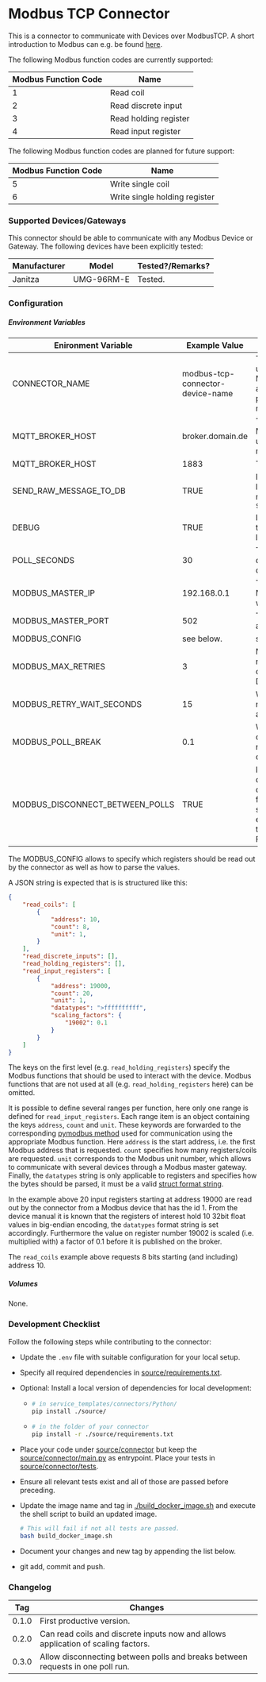 # Modbus TCP Connector

This is a connector to communicate with Devices over ModbusTCP. A short introduction to Modbus can e.g. be found [here](https://www.csimn.com/CSI_pages/Modbus101.html).

The following Modbus function codes are currently supported:

| Modbus Function Code | Name                  |
| -------------------- | --------------------- |
| 1                    | Read coil             |
| 2                    | Read discrete input   |
| 3                    | Read holding register |
| 4                    | Read input register   |

The following Modbus function codes are planned for future support:

| Modbus Function Code | Name                          |
| -------------------- | ----------------------------- |
| 5                    | Write single coil             |
| 6                    | Write single holding register |



### Supported Devices/Gateways

This connector should be able to communicate with any Modbus Device or Gateway. The following devices have been explicitly tested:

| Manufacturer | Model      | Tested?/Remarks? |
| ------------ | ---------- | ---------------- |
| Janitza      | UMG-96RM-E | Tested.          |



### Configuration

##### Environment Variables

| Enironment Variable             | Example  Value                   | Usage/Remarks                                                |
| ------------------------------- | -------------------------------- | ------------------------------------------------------------ |
| CONNECTOR_NAME                  | modbus-tcp-connector-device-name | The name of the connector. Must be unique and is used to compute the MQTT topics. Use all lowercase chars and only dashes for separation to prevent clashes with Dockers internal name resolution system. |
| MQTT_BROKER_HOST                | broker.domain.de                 | The DNS name or IP address of the MQTT broker. `localhost` will not work, use the full DNS name of the host machine instead. |
| MQTT_BROKER_HOST                | 1883                             | The port of the MQTT broker.                                 |
| SEND_RAW_MESSAGE_TO_DB          | TRUE                             | If set to `TRUE` (that is a string of capital letters) will publish all received raw messages on topic `${CONNECTOR_NAME}/raw_message_to_db` |
| DEBUG                           | TRUE                             | If == "TRUE" (i.e. the string) will set the loglevel of the connector the logging.DEBUG. Else is logging.INFO. |
| POLL_SECONDS                    | 30                               | The period of polling the Modbus device/gateway for sensor datapoints. |
| MODBUS_MASTER_IP                | 192.168.0.1                      | The ip adress or DNS name of the Modbus master device which we want to connect to. |
| MODBUS_MASTER_PORT              | 502                              | The port on which  the master device awaits Modbus communication. |
| MODBUS_CONFIG                   | see below.                       | see below.                                                   |
| MODBUS_MAX_RETRIES              | 3                                | Maximum number of retrying a failed read/write operation before the connector shuts down with an error. Default value is 3. |
| MODBUS_RETRY_WAIT_SECONDS       | 15                               | Wait time in seconds after a failed read/write operation before trying again. Defaults to 15 seconds. |
| MODBUS_POLL_BREAK               | 0.1                              | Wait time in seconds between two consecutive requests. Some devices react with errors if getting polled too often. Defaults to 0.0 |
| MODBUS_DISCONNECT_BETWEEN_POLLS | TRUE                             | If == "TRUE" (i.e. the string) will disconnect from Modbus master device between polls. This is useful for devices that can only handle a single connection or that react with errors if POLL_SECONDS is larger then a few seconds. Defaults to FALSE. |

The MODBUS_CONFIG allows to specify which registers should be read out by the connector as well as how to parse the values.

A JSON string is expected that is is structured like this:

```json
{
    "read_coils": [
        {
            "address": 10,
            "count": 8,
            "unit": 1,
        }
    ],
    "read_discrete_inputs": [],
    "read_holding_registers": [],
    "read_input_registers": [
        {
            "address": 19000,
            "count": 20,
            "unit": 1,
            "datatypes": ">ffffffffff",
            "scaling_factors": {
                "19002": 0.1
            }
        }
    ]
}
```

The keys on the first level (e.g. `read_holding_registers`) specify the Modbus functions that should be used to interact with the device. Modbus functions that are not used at all (e.g. `read_holding_registers`  here) can be omitted.

It is possible to define several ranges per function, here only one range is defined for `read_input_registers`. Each range item is an object containing the keys `address`, `count` and `unit`. These keywords are forwarded to the corresponding [pymodbus method](https://pymodbus.readthedocs.io/en/latest/source/library/pymodbus.client.html) used for communication using the appropriate Modbus function. Here `address` is the start address, i.e. the first Modbus address that is requested. `count` specifies how many registers/coils are requested. `unit` corresponds to the Modbus unit number, which allows to communicate with several devices through a Modbus master gateway. Finally, the `datatypes` string is only applicable to registers and specifies how the bytes should be parsed, it must be a valid [struct format string](https://docs.python.org/3/library/struct.html#format-strings).

In the example above 20 input registers starting at address 19000 are read out by the connector from a Modbus device that has the id 1. From the device manual it is known that the registers of interest hold 10 32bit float values in big-endian encoding, the `datatypes` format string is set accordingly. Furthermore the value on register number 19002 is scaled (i.e. multiplied with) a factor of 0.1 before it is published on the broker. 

The `read_coils` example above requests 8 bits starting (and including) address 10.

##### Volumes

None.



### Development Checklist

Follow the following steps while contributing to the connector:

* Update the `.env` file with suitable configuration for your local setup.

* Specify all required dependencies in [source/requirements.txt](source/requirements.txt).

* Optional: Install a local version of dependencies for local development:

  * ```bash
    # in service_templates/connectors/Python/
    pip install ./source/
    ```

  * ```bash
    # in the folder of your connector
    pip install -r ./source/requirements.txt
    ```

* Place your code under [source/connector](./source/connector) but keep the [source/connector/main.py](./source/connector/main.py) as entrypoint. Place your tests in [source/connector/tests](./source/connector/tests).

* Ensure all relevant tests exist and all of those are passed before preceding. 

* Update the image name and tag in  [./build_docker_image.sh](./build_docker_image.sh) and execute the shell script to build an updated image. 

  ```bash
  # This will fail if not all tests are passed.
  bash build_docker_image.sh
  ```

* Document your changes and new tag by appending the list below.

* git add, commit and push.



### Changelog

| Tag   | Changes                                                      |
| ----- | ------------------------------------------------------------ |
| 0.1.0 | First productive version.                                    |
| 0.2.0 | Can read coils and discrete inputs now and allows application of scaling factors. |
| 0.3.0 | Allow disconnecting between polls and breaks between requests in one poll run. |